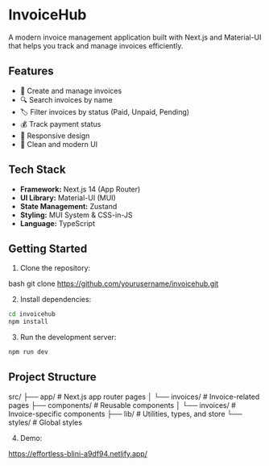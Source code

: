 # InvoiceHub

A modern invoice management application built with Next.js and Material-UI that helps you track and manage invoices efficiently.

## Features

- 📝 Create and manage invoices
- 🔍 Search invoices by name
- 🏷️ Filter invoices by status (Paid, Unpaid, Pending)
- 💰 Track payment status
- 📱 Responsive design
- 🎨 Clean and modern UI

## Tech Stack

- **Framework:** Next.js 14 (App Router)
- **UI Library:** Material-UI (MUI)
- **State Management:** Zustand
- **Styling:** MUI System & CSS-in-JS
- **Language:** TypeScript

## Getting Started

1. Clone the repository:

bash
git clone https://github.com/yourusername/invoicehub.git

2. Install dependencies:

```bash
cd invoicehub
npm install
```

3. Run the development server:

```bash
npm run dev
```

## Project Structure

src/
├── app/ # Next.js app router pages
│ └── invoices/ # Invoice-related pages
├── components/ # Reusable components
│ └── invoices/ # Invoice-specific components
├── lib/ # Utilities, types, and store
└── styles/ # Global styles

4. Demo:

https://effortless-blini-a9df94.netlify.app/
